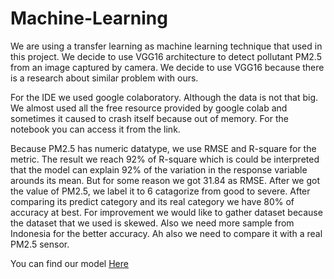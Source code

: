 # Machine-Learning

We are using a transfer learning as machine learning technique that used in this project. We decide to use VGG16 architecture to detect pollutant PM2.5 from an image captured by camera. We decide to use VGG16 because there is a research about similar problem with ours. 

For the IDE we used google colaboratory. Although the  data is not that big. We almost used all the free resource provided by google colab and sometimes it caused to crash itself because out of memory. For the notebook you can access it from the link.

Because PM2.5 has numeric datatype, we use RMSE and R-square for the metric. The result we reach 92% of R-square which is could be interpreted that the model can explain 92% of the variation in the response variable arounds its mean. But for some reason we got 31.84 as RMSE.
After we got the value of PM2.5, we label it to 6 catagorize from good to severe. After comparing its predict category and its real category we have 80% of accuracy at best. 
For improvement we would like to gather dataset because the dataset that we used is skewed. Also we need more sample from Indonesia for the better accuracy. 
Ah also we need to compare it with a real PM2.5 sensor.

You can find our model [Here](https://drive.google.com/drive/folders/1AZzoAmFqpJnRDUSKNBu14Y8MGBLLBcrL?usp=drive_link)